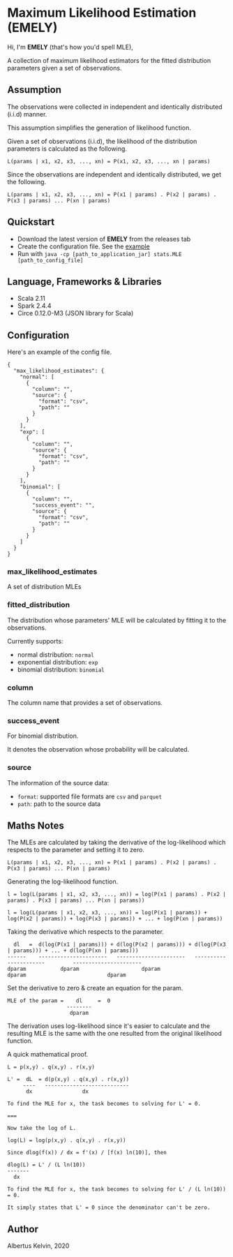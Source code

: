 # Maximum Likelihood Estimation (EMELY)

Hi, I'm <b>EMELY</b> (that's how you'd spell MLE),

A collection of maximum likelihood estimators for the fitted distribution parameters given a set of observations.

## Assumption

The observations were collected in independent and identically distributed (i.i.d) manner.

This assumption simplifies the generation of likelihood function.

Given a set of observations (i.i.d), the likelihood of the distribution parameters is calculated as the following.

`L(params | x1, x2, x3, ..., xn) = P(x1, x2, x3, ..., xn | params)`

Since the observations are independent and identically distributed, we get the following.

`L(params | x1, x2, x3, ..., xn) = P(x1 | params) . P(x2 | params) . P(x3 | params) ... P(xn | params)`

## Quickstart

* Download the latest version of <b>EMELY</b> from the releases tab
* Create the configuration file. See the <a href="https://github.com/albertusk95/maximum-likelihood-estimator/blob/master/src/main/resources/exampleConfig.json">example</a>
* Run with `java -cp [path_to_application_jar] stats.MLE [path_to_config_file]`

## Language, Frameworks & Libraries

* Scala 2.11
* Spark 2.4.4
* Circe 0.12.0-M3 (JSON library for Scala)

## Configuration

Here's an example of the config file.

```
{
  "max_likelihood_estimates": {
    "normal": [
      {
        "column": "",
        "source": {
          "format": "csv",
          "path": ""
        }
      }
    ],
    "exp": [
      {
        "column": "",
        "source": {
          "format": "csv",
          "path": ""
        }
      }
    ],
    "binomial": [
      {
        "column": "",
        "success_event": "",
        "source": {
          "format": "csv",
          "path": ""
        }
      }
    ]
  }
}
```

### max_likelihood_estimates

A set of distribution MLEs

### fitted_distribution

The distribution whose parameters' MLE will be calculated by fitting it to the observations.

Currently supports:
* normal distribution: `normal`
* exponential distribution: `exp`
* binomial distribution: `binomial`

### column

The column name that provides a set of observations.

### success_event

For binomial distribution.

It denotes the observation whose probability will be calculated.

### source

The information of the source data:
* `format`: supported file formats are `csv` and `parquet`
* `path`: path to the source data

## Maths Notes

The MLEs are calculated by taking the derivative of the log-likelihood which respects to the parameter and setting it to zero.

```
L(params | x1, x2, x3, ..., xn) = P(x1 | params) . P(x2 | params) . P(x3 | params) ... P(xn | params)
```

Generating the log-likelihood function.

```
l = log(L(params | x1, x2, x3, ..., xn)) = log(P(x1 | params) . P(x2 | params) . P(x3 | params) ... P(xn | params))

l = log(L(params | x1, x2, x3, ..., xn)) = log(P(x1 | params)) + log(P(x2 | params)) + log(P(x3 | params)) + ... + log(P(xn | params))
```

Taking the derivative which respects to the parameter.

```
  dl   =  d(log(P(x1 | params))) + d(log(P(x2 | params))) + d(log(P(x3 | params))) + ... + d(log(P(xn | params)))
------    ----------------------   ----------------------   ----------------------         ----------------------
dparam           dparam                    dparam                   dparam                          dparam
```

Set the derivative to zero & create an equation for the param.

```
MLE of the param =    dl     =  0
                   --------
                    dparam
```

The derivation uses log-likelihood since it's easier to calculate and the resulting MLE is the same with the one resulted from the original likelihood function.

A quick mathematical proof.

```
L = p(x,y) . q(x,y) . r(x,y)

L' =  dL  = d(p(x,y) . q(x,y) . r(x,y))
     ----   ---------------------------
      dx                dx

To find the MLE for x, the task becomes to solving for L' = 0.

===

Now take the log of L.

log(L) = log(p(x,y) . q(x,y) . r(x,y))

Since dlog(f(x)) / dx = f'(x) / [f(x) ln(10)], then

dlog(L) = L' / (L ln(10))
-------
  dx
  
To find the MLE for x, the task becomes to solving for L' / (L ln(10)) = 0.

It simply states that L' = 0 since the denominator can't be zero.
```

## Author

Albertus Kelvin, 2020
